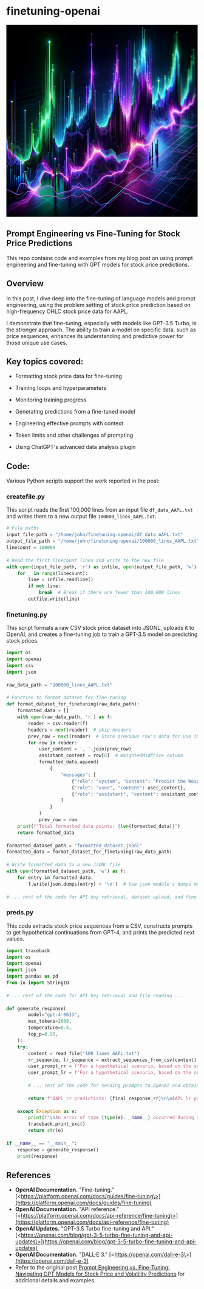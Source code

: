 # finetuning-openai
![Prompt Engineering vs Fine-Tuning for Stock Price Predictions](finetuning-openai-3.png)

## Prompt Engineering vs Fine-Tuning for Stock Price Predictions
This repo contains code and examples from my blog post on using prompt engineering and fine-tuning with GPT models for stock price predictions.

## Overview
In this post, I dive deep into the fine-tuning of language models and prompt engineering, using the problem setting of stock price prediction based on high-frequency OHLC stock price data for AAPL.

I demonstrate that fine-tuning, especially with models like GPT-3.5 Turbo, is the stronger approach. The ability to train a model on specific data, such as price sequences, enhances its understanding and predictive power for those unique use cases.

## Key topics covered:
- Formatting stock price data for fine-tuning
- Training loops and hyperparameters
- Monitoring training progress
- Generating predictions from a fine-tuned model


- Engineering effective prompts with context
- Token limits and other challenges of prompting
- Using ChatGPT's advanced data analysis plugin

## Code:

Various Python scripts support the work reported in the post:

### createfile.py
This script reads the first 100,000 lines from an input file `df_data_AAPL.txt` and writes them to a new output file `100000_lines_AAPL.txt`.

```python
# File paths
input_file_path = "/home/john/finetuning-openai/df_data_AAPL.txt"
output_file_path = "/home/john/finetuning-openai/100000_lines_AAPL.txt"
linecount = 100000

# Read the first linecount lines and write to the new file
with open(input_file_path, 'r') as infile, open(output_file_path, 'w') as outfile:
    for _ in range(linecount):
        line = infile.readline()
        if not line:
            break  # Break if there are fewer than 100,000 lines
        outfile.write(line)
```

### finetuning.py
This script formats a raw CSV stock price dataset into JSONL, uploads it to OpenAI, and creates a fine-tuning job to train a GPT-3.5 model on predicting stock prices.

```python
import os
import openai
import csv
import json

raw_data_path = "100000_lines_AAPL.txt"

# Function to format dataset for fine-tuning
def format_dataset_for_finetuning(raw_data_path):
    formatted_data = []
    with open(raw_data_path, 'r') as f:
        reader = csv.reader(f)
        headers = next(reader)  # skip headers
        prev_row = next(reader)  # Store previous row's data for use in the next iteration
        for row in reader:
            user_content = ', '.join(prev_row)
            assistant_content = row[6]  # WeightedMidPrice column
            formatted_data.append(
                {
                    "messages": [
                        {"role": "system", "content": "Predict the WeightedMidPrice of AAPL for the next 50 steps based on historical data."},
                        {"role": "user", "content": user_content},
                        {"role": "assistant", "content": assistant_content}
                    ]
                }
            )
            prev_row = row
    print(f"Total formatted data points: {len(formatted_data)}")
    return formatted_data

formatted_dataset_path = "formatted_dataset.jsonl"
formatted_data = format_dataset_for_finetuning(raw_data_path)

# Write formatted_data to a new JSONL file
with open(formatted_dataset_path, 'w') as f:
    for entry in formatted_data:
        f.write(json.dumps(entry) + '\n')  # Use json module's dumps method to convert dictionaries into valid JSON strings

# ... rest of the code for API key retrieval, dataset upload, and fine-tuning job creation ...
```

### preds.py
This code extracts stock price sequences from a CSV, constructs prompts to get hypothetical continuations from GPT-4, and prints the predicted next values.

```python
import traceback
import os
import openai
import json
import pandas as pd
from io import StringIO

# ... rest of the code for API key retrieval and file reading ...

def generate_response(
        model="gpt-4-0613",
        max_tokens=2000,
        temperature=0.5,
        top_p=0.95,
    ):
    try:
        content = read_file("100_lines_AAPL.txt")
        rr_sequence, lr_sequence = extract_sequences_from_csv(content)
        user_prompt_rr = f"For a hypothetical scenario, based on the sequence for AAPL_rr: {rr_sequence}, what might be the next 10 values?"
        user_prompt_lr = f"For a hypothetical scenario, based on the sequence for AAPL_lr: {lr_sequence}, what might be the next 10 values?"

        # ... rest of the code for sending prompts to OpenAI and obtaining responses ...

        return f"AAPL_rr predictions: {final_response_rr}\n\nAAPL_lr predictions: {final_response_lr}"

    except Exception as e:
        print(f"\nAn error of type {type(e).__name__} occurred during the generation: {str(e)}")
        traceback.print_exc()
        return str(e)

if __name__ == "__main__":
    response = generate_response()
    print(response)
```

## References

- **OpenAI Documentation.** "Fine-tuning." [\<https://platform.openai.com/docs/guides/fine-tuning\>](https://platform.openai.com/docs/guides/fine-tuning)
- **OpenAI Documentation.** "API reference." [\<https://platform.openai.com/docs/api-reference/fine-tuning\>](https://platform.openai.com/docs/api-reference/fine-tuning)
- **OpenAI Updates.** "GPT-3.5 Turbo fine-tuning and API." [\<https://openai.com/blog/gpt-3-5-turbo-fine-tuning-and-api-updates\>](https://openai.com/blog/gpt-3-5-turbo-fine-tuning-and-api-updates)
- **OpenAI Documentation.** "DALL·E 3." [\<https://openai.com/dall-e-3\>](https://openai.com/dall-e-3)
- Refer to the original post <a href="https://johncollins.ai/finetuning-openai" target="_blank">Prompt Engineering vs. Fine-Tuning: Navigating GPT Models for Stock Price and Volatility Predictions</a> for additional details and examples.